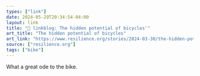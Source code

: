 ```yaml
---
types: ["link"]
date: 2024-05-29T20:34:54-04:00
layout: link
title: "🔗 linkblog: The hidden potential of bicycles'"
art_title: "The hidden potential of bicycles"
art_link: "https://www.resilience.org/stories/2024-03-30/the-hidden-potential-of-bicycles/"
source: ["resilience.org"]
tags: ["bike"]
---
```

What a great ode to the bike.
